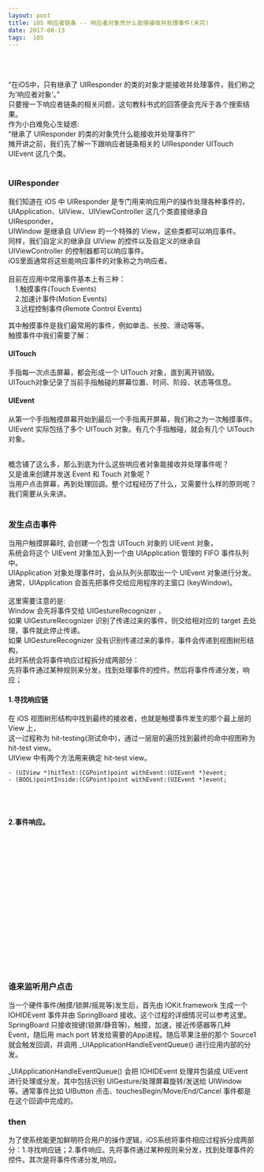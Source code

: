 ```yaml
---
layout: post
title: iOS 响应者链条 -- 响应者对象凭什么能够接收并处理事件(未完)
date: 2017-08-13 
tags:  iOS   
---
```


<br><br>

“在iOS中，只有继承了 UIResponder 的类的对象才能接收并处理事件，我们称之为’响应者对象‘。”<br>
只要搜一下响应者链条的相关问题，这句教科书式的回答便会充斥于各个搜索结果。<br>
作为小白难免心生疑惑:<br>
“继承了 UIResponder 的类的对象凭什么能接收并处理事件?”<br>
摊开讲之前，我们先了解一下跟响应者链条相关的 UIResponder UITouch UIEvent 这几个类。
<br><br>

### UIResponder

我们知道在 iOS 中 UIResponder 是专门用来响应用户的操作处理各种事件的，<br>
UIApplication、UIView、UIViewController 这几个类直接继承自 UIResponder，<br>
UIWindow 是继承自 UIView 的一个特殊的 View，这些类都可以响应事件。<br>
同样，我们自定义的继承自 UIView 的控件以及自定义的继承自 UIViewController 的控制器都可以响应事件。<br>
iOS里面通常将这些能响应事件的对象称之为响应者。<br><br>
目前在应用中常用事件基本上有三种：<br>
　1.触摸事件(Touch Events)<br>
　2.加速计事件(Motion Events)<br>
　3.远程控制事件(Remote Control Events)<br>

其中触摸事件是我们最常用的事件，例如单击、长按、滑动等等。<br>
触摸事件中我们需要了解：

#### UITouch
手指每一次点击屏幕，都会形成一个 UITouch 对象，直到离开销毁。<br>
UITouch对象记录了当前手指触碰的屏幕位置、时间、阶段、状态等信息。

#### UIEvent

从第一个手指触摸屏幕开始到最后一个手指离开屏幕，我们称之为一次触摸事件。<br>
UIEvent 实际包括了多个 UITouch 对象。有几个手指触碰，就会有几个 UITouch 对象。<br><br>

概念铺了这么多，那么到底为什么这些响应者对象能接收并处理事件呢？<br>
又是谁来创建并发送 Event 和 Touch 对象呢？<br>
当用户点击屏幕，再到处理回调。整个过程经历了什么，又需要什么样的原则呢？我们需要从头来讲。
<br><br>

### 发生点击事件

当用户触摸屏幕时, 会创建一个包含 UITouch 对象的 UIEvent 对象，<br>
系统会将这个 UIEvent 对象加入到一个由 UIApplication 管理的 FIFO 事件队列中。<br>
UIApplication 对象处理事件时，会从队列头部取出一个 UIEvent 对象进行分发。<br>
通常，UIApplication 会首先把事件交给应用程序的主窗口 (keyWindow)。<br><br>
这里需要注意的是:<br>
Window 会先将事件交给 UIGestureRecognizer ，<br>
如果 UIGestureRecognizer 识别了传递过来的事件，则交给相对应的 target 去处理，事件就此停止传递。<br>
如果 UIGestureRecognizer 没有识别传递过来的事件，事件会传递到视图树形结构，<br>
此时系统会将事件响应过程拆分成两部分：<br>
先将事件通过某种规则来分发，找到处理事件的控件。然后将事件传递分发，响应；
<br>

#### 1.寻找响应链

在 iOS 视图树形结构中找到最终的接收者，也就是触摸事件发生的那个最上层的 View 上，<br>
这一过程称为 hit-testing(测试命中)，通过一层层的遍历找到最终的命中视图称为 hit-test view。<br>
UIView 中有两个方法用来确定 hit-test view。<br>

```
- (UIView *)hitTest:(CGPoint)point withEvent:(UIEvent *)event; 
- (BOOL)pointInside:(CGPoint)point withEvent:(UIEvent *)event;
```

<br><br>

#### 2.事件响应。

<br><br>


<br><br><br><br><br><br><br><br><br><br><br><br><br>

### 谁来监听用户点击

当一个硬件事件(触摸/锁屏/摇晃等)发生后，首先由 IOKit.framework 生成一个 IOHIDEvent 事件并由 SpringBoard 接收。这个过程的详细情况可以参考这里。SpringBoard 只接收按键(锁屏/静音等)，触摸，加速，接近传感器等几种 Event，随后用 mach port 转发给需要的App进程。随后苹果注册的那个 Source1 就会触发回调，并调用 _UIApplicationHandleEventQueue() 进行应用内部的分发。<br>

_UIApplicationHandleEventQueue() 会把 IOHIDEvent 处理并包装成 UIEvent 进行处理或分发，其中包括识别 UIGesture/处理屏幕旋转/发送给 UIWindow 等。通常事件比如 UIButton 点击、touchesBegin/Move/End/Cancel 事件都是在这个回调中完成的。

### then

为了使系统能更加鲜明符合用户的操作逻辑，iOS系统将事件相应过程拆分成两部分：1.寻找响应链；2.事件响应。先将事件通过某种规则来分发，找到处理事件的控件。其次是将事件传递分发,响应。


